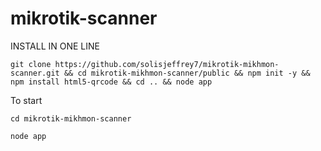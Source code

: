 # mikrotik-scanner 
INSTALL IN ONE LINE
```
git clone https://github.com/solisjeffrey7/mikrotik-mikhmon-scanner.git && cd mikrotik-mikhmon-scanner/public && npm init -y && npm install html5-qrcode && cd .. && node app

```
To start
```
cd mikrotik-mikhmon-scanner
```

```
node app
```

